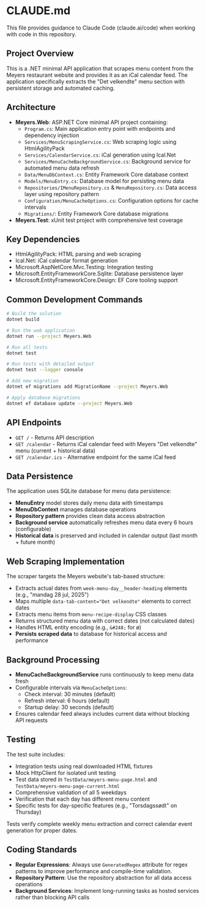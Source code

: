 # CLAUDE.md

This file provides guidance to Claude Code (claude.ai/code) when working with code in this repository.

## Project Overview

This is a .NET minimal API application that scrapes menu content from the Meyers restaurant website and provides it as an iCal calendar feed. The application specifically extracts the "Det velkendte" menu section with persistent storage and automated caching.

## Architecture

- **Meyers.Web**: ASP.NET Core minimal API project containing:
  - `Program.cs`: Main application entry point with endpoints and dependency injection
  - `Services/MenuScrapingService.cs`: Web scraping logic using HtmlAgilityPack
  - `Services/CalendarService.cs`: iCal generation using Ical.Net
  - `Services/MenuCacheBackgroundService.cs`: Background service for automated menu data refresh
  - `Data/MenuDbContext.cs`: Entity Framework Core database context
  - `Models/MenuEntry.cs`: Database model for persisting menu data
  - `Repositories/IMenuRepository.cs` & `MenuRepository.cs`: Data access layer using repository pattern
  - `Configuration/MenuCacheOptions.cs`: Configuration options for cache intervals
  - `Migrations/`: Entity Framework Core database migrations
- **Meyers.Test**: xUnit test project with comprehensive test coverage

## Key Dependencies

- HtmlAgilityPack: HTML parsing and web scraping
- Ical.Net: iCal calendar format generation
- Microsoft.AspNetCore.Mvc.Testing: Integration testing
- Microsoft.EntityFrameworkCore.Sqlite: Database persistence layer
- Microsoft.EntityFrameworkCore.Design: EF Core tooling support

## Common Development Commands

```bash
# Build the solution
dotnet build

# Run the web application
dotnet run --project Meyers.Web

# Run all tests
dotnet test

# Run tests with detailed output
dotnet test --logger console

# Add new migration
dotnet ef migrations add MigrationName --project Meyers.Web

# Apply database migrations
dotnet ef database update --project Meyers.Web
```

## API Endpoints

- `GET /` - Returns API description
- `GET /calendar` - Returns iCal calendar feed with Meyers "Det velkendte" menu (current + historical data)
- `GET /calendar.ics` - Alternative endpoint for the same iCal feed

## Data Persistence

The application uses SQLite database for menu data persistence:
- **MenuEntry** model stores daily menu data with timestamps
- **MenuDbContext** manages database operations
- **Repository pattern** provides clean data access abstraction
- **Background service** automatically refreshes menu data every 6 hours (configurable)
- **Historical data** is preserved and included in calendar output (last month + future month)

## Web Scraping Implementation

The scraper targets the Meyers website's tab-based structure:
- Extracts actual dates from `week-menu-day__header-heading` elements (e.g., "mandag 28 jul, 2025")
- Maps multiple `data-tab-content="Det velkendte"` elements to correct dates
- Extracts menu items from `menu-recipe-display` CSS classes
- Returns structured menu data with correct dates (not calculated dates)
- Handles HTML entity encoding (e.g., `&#248;` for ø)
- **Persists scraped data** to database for historical access and performance

## Background Processing

- **MenuCacheBackgroundService** runs continuously to keep menu data fresh
- Configurable intervals via `MenuCacheOptions`:
  - Check interval: 30 minutes (default)
  - Refresh interval: 6 hours (default)
  - Startup delay: 30 seconds (default)
- Ensures calendar feed always includes current data without blocking API requests

## Testing

The test suite includes:
- Integration tests using real downloaded HTML fixtures
- Mock HttpClient for isolated unit testing  
- Test data stored in `TestData/meyers-menu-page.html` and `TestData/meyers-menu-page-current.html`
- Comprehensive validation of all 5 weekdays
- Verification that each day has different menu content
- Specific tests for day-specific features (e.g., "Torsdagssødt" on Thursday)

Tests verify complete weekly menu extraction and correct calendar event generation for proper dates.

## Coding Standards

- **Regular Expressions**: Always use `GeneratedRegex` attribute for regex patterns to improve performance and compile-time validation.
- **Repository Pattern**: Use the repository abstraction for all data access operations
- **Background Services**: Implement long-running tasks as hosted services rather than blocking API calls
